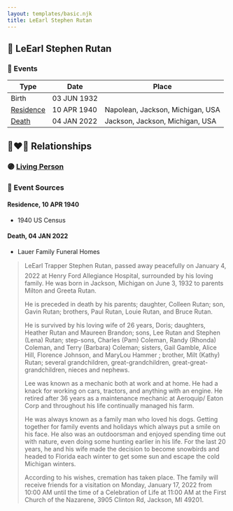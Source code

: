 ```yaml
---
layout: templates/basic.njk
title: LeEarl Stephen Rutan
---
```

## 🔵 LeEarl Stephen Rutan

### 📆 Events

Type | Date | Place
------ | ------ | ------
Birth | 03 JUN 1932 |
[Residence](#event-74764472-989d-4440-b5e7-5fdb54a50d15) | 10 APR 1940 | Napolean, Jackson, Michigan, USA
[Death](#event-f67501c8-061f-4b6e-94d0-cd279bbfd72a) | 04 JAN 2022 | Jackson, Jackson, Michigan, USA

## 👩‍❤️‍👨 Relationships

### 🟣 [Living Person](/people/2/27090454)

### 📰 Event Sources

#### <a id="event-74764472-989d-4440-b5e7-5fdb54a50d15"></a> Residence, 10 APR 1940
* 1940 US Census

#### <a id="event-f67501c8-061f-4b6e-94d0-cd279bbfd72a"></a> Death, 04 JAN 2022
* Lauer Family Funeral Homes
>   
  > LeEarl Trapper Stephen Rutan, passed away peacefully on January 4, 2022 at Henry Ford Allegiance Hospital, surrounded by his loving family. He was born in Jackson, Michigan on June 3, 1932 to parents Milton and Greeta Rutan.   
  >   
  > He is preceded in death by his parents; daughter, Colleen Rutan; son, Gavin Rutan; brothers, Paul Rutan, Louie Rutan, and Bruce Rutan.  
  >   
  > He is survived by his loving wife of 26 years, Doris; daughters, Heather Rutan and Maureen Brandon; sons, Lee Rutan and Stephen (Lena) Rutan; step-sons, Charles (Pam) Coleman, Randy (Rhonda) Coleman, and Terry (Barbara) Coleman; sisters, Gail Gamble, Alice Hill, Florence Johnson, and MaryLou Hammer ; brother, Milt (Kathy) Rutan; several grandchildren, great-grandchildren, great-great-grandchildren, nieces and nephews.  
  >   
  > Lee was known as a mechanic both at work and at home. He had a knack for working on cars, tractors, and anything with an engine. He retired after 36 years as a maintenance mechanic at Aeroquip/ Eaton Corp and throughout his life continually managed his farm.  
  >   
  > He was always known as a family man who loved his dogs. Getting together for family events and holidays which always put a smile on his face. He also was an outdoorsman and enjoyed spending time out with nature, even doing some hunting earlier in his life. For the last 20 years, he and his wife made the decision to become snowbirds and headed to Florida each winter to get some sun and escape the cold Michigan winters.  
  >   
  > According to his wishes, cremation has taken place. The family will receive friends for a visitation on Monday, January 17, 2022  from 10:00 AM until the time of a Celebration of Life at 11:00 AM at the First Church of the Nazarene, 3905 Clinton Rd, Jackson, MI 49201.
